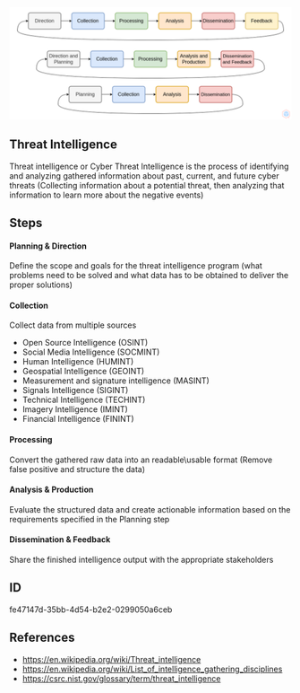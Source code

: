 <p align="center"> <img src="https://raw.githubusercontent.com/qeeqbox/threat-intelligence/main/threat-intelligence.png"></p>

## Threat Intelligence
Threat intelligence or Cyber Threat Intelligence is the process of identifying and analyzing gathered information about past, current, and future cyber threats (Collecting information about a potential threat, then analyzing that information to learn more about the negative events)

## Steps
#### Planning & Direction
Define the scope and goals for the threat intelligence program (what problems need to be solved and what data has to be obtained to deliver the proper solutions)

#### Collection
Collect data from multiple sources
- Open Source Intelligence (OSINT)
- Social Media Intelligence (SOCMINT)
- Human Intelligence (HUMINT)
- Geospatial Intelligence (GEOINT)
- Measurement and signature intelligence (MASINT)
- Signals Intelligence (SIGINT)
- Technical Intelligence (TECHINT)
- Imagery Intelligence (IMINT)
- Financial Intelligence (FININT)

#### Processing
Convert the gathered raw data into an readable\usable format (Remove false positive and structure the data)

#### Analysis & Production
Evaluate the structured data and create actionable information based on the requirements specified in the Planning step

#### Dissemination & Feedback
Share the finished intelligence output with the appropriate stakeholders

## ID
fe47147d-35bb-4d54-b2e2-0299050a6ceb

## References
- https://en.wikipedia.org/wiki/Threat_intelligence
- https://en.wikipedia.org/wiki/List_of_intelligence_gathering_disciplines
- https://csrc.nist.gov/glossary/term/threat_intelligence
